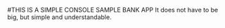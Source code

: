 #THIS IS A SIMPLE CONSOLE SAMPLE BANK APP
It does not have to be big, but simple and understandable.
